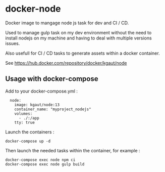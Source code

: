 # docker-node
Docker image to mangage node js task for dev and CI / CD.

Used to manage gulp task on my dev environment without the need to install nodejs on my machine and having to deal with multiple versions issues.

Also usefull for CI / CD tasks to generate assets within a docker container.

See https://hub.docker.com/repository/docker/kgaut/node

## Usage with docker-compose

Add to your docker-compose.yml :
```
  node:
    image: kgaut/node:13
    container_name: "myproject_nodejs"
    volumes:
      - ./:/app
    tty: true
```

Launch the containers : 
```
docker-compose up -d 
```

Then launch the needed tasks within the container, for example : 
```
docker-compose exec node npm ci
docker-compose exec node gulp build
```
